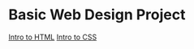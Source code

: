 # Basic Web Design Project
<a href="intro_to_html/index.html" target="_blank">Intro to HTML</a>
<a href="intro_to_css/index.html" target="_blank">Intro to CSS</a>